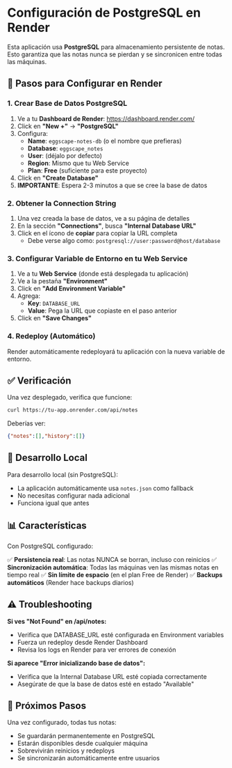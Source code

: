 # Configuración de PostgreSQL en Render

Esta aplicación usa **PostgreSQL** para almacenamiento persistente de notas. Esto garantiza que las notas nunca se pierdan y se sincronicen entre todas las máquinas.

## 🚀 Pasos para Configurar en Render

### 1. Crear Base de Datos PostgreSQL

1. Ve a tu **Dashboard de Render**: https://dashboard.render.com/
2. Click en **"New +"** → **"PostgreSQL"**
3. Configura:
   - **Name**: `eggscape-notes-db` (o el nombre que prefieras)
   - **Database**: `eggscape_notes`
   - **User**: (déjalo por defecto)
   - **Region**: Mismo que tu Web Service
   - **Plan**: **Free** (suficiente para este proyecto)
4. Click en **"Create Database"**
5. **IMPORTANTE**: Espera 2-3 minutos a que se cree la base de datos

### 2. Obtener la Connection String

1. Una vez creada la base de datos, ve a su página de detalles
2. En la sección **"Connections"**, busca **"Internal Database URL"**
3. Click en el ícono de **copiar** para copiar la URL completa
   - Debe verse algo como: `postgresql://user:password@host/database`

### 3. Configurar Variable de Entorno en tu Web Service

1. Ve a tu **Web Service** (donde está desplegada tu aplicación)
2. Ve a la pestaña **"Environment"**
3. Click en **"Add Environment Variable"**
4. Agrega:
   - **Key**: `DATABASE_URL`
   - **Value**: Pega la URL que copiaste en el paso anterior
5. Click en **"Save Changes"**

### 4. Redeploy (Automático)

Render automáticamente redeployará tu aplicación con la nueva variable de entorno.

## ✅ Verificación

Una vez desplegado, verifica que funcione:

```bash
curl https://tu-app.onrender.com/api/notes
```

Deberías ver:
```json
{"notes":[],"history":[]}
```

## 🔧 Desarrollo Local

Para desarrollo local (sin PostgreSQL):
- La aplicación automáticamente usa `notes.json` como fallback
- No necesitas configurar nada adicional
- Funciona igual que antes

## 📊 Características

Con PostgreSQL configurado:

✅ **Persistencia real**: Las notas NUNCA se borran, incluso con reinicios
✅ **Sincronización automática**: Todas las máquinas ven las mismas notas en tiempo real
✅ **Sin límite de espacio** (en el plan Free de Render)
✅ **Backups automáticos** (Render hace backups diarios)

## ⚠️ Troubleshooting

**Si ves "Not Found" en /api/notes:**
- Verifica que DATABASE_URL esté configurada en Environment variables
- Fuerza un redeploy desde Render Dashboard
- Revisa los logs en Render para ver errores de conexión

**Si aparece "Error inicializando base de datos":**
- Verifica que la Internal Database URL esté copiada correctamente
- Asegúrate de que la base de datos esté en estado "Available"

## 🎯 Próximos Pasos

Una vez configurado, todas tus notas:
- Se guardarán permanentemente en PostgreSQL
- Estarán disponibles desde cualquier máquina
- Sobrevivirán reinicios y redeploys
- Se sincronizarán automáticamente entre usuarios
